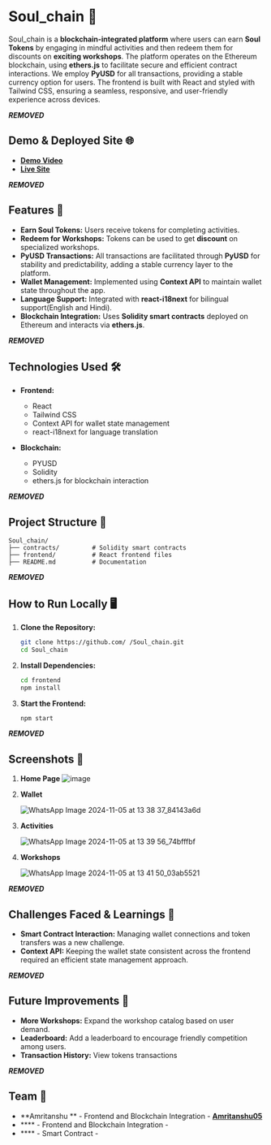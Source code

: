 # **Soul_chain 🎯**  
Soul_chain is a **blockchain-integrated platform** where users can earn **Soul Tokens** by engaging in mindful activities and then redeem them for discounts on **exciting workshops**. The platform operates on the Ethereum blockchain, using **ethers.js** to facilitate secure and efficient contract interactions. We employ **PyUSD** for all transactions, providing a stable currency option for users. The frontend is built with React and styled with Tailwind CSS, ensuring a seamless, responsive, and user-friendly experience across devices.

***REMOVED***

## **Demo & Deployed Site 🌐**  
- **[Demo Video](https://www.loom.com/share/a4d540dff19847e7a8d831a53708db51?sid=c14432f2-0e34-42fe-b6c5-34993cc3709b)**
- **[Live Site](https://mind-chain.vercel.app/)**

***REMOVED***

## **Features 🚀**  
- **Earn Soul Tokens:** Users receive tokens for completing activities.  
- **Redeem for Workshops:** Tokens can be used to get **discount** on specialized workshops.
- **PyUSD Transactions:** All transactions are facilitated through **PyUSD** for stability and predictability, adding a stable currency layer to the platform.
- **Wallet Management:** Implemented using **Context API** to maintain wallet state throughout the app.  
- **Language Support:** Integrated with **react-i18next** for bilingual support(English and Hindi).  
- **Blockchain Integration:** Uses **Solidity smart contracts** deployed on Ethereum and interacts via **ethers.js**.  

***REMOVED***

## **Technologies Used 🛠️**  
- **Frontend:**  
  - React  
  - Tailwind CSS  
  - Context API for wallet state management  
  - react-i18next for language translation  

- **Blockchain:**
  - PYUSD
  - Solidity  
  - ethers.js for blockchain interaction  

***REMOVED***

## **Project Structure 📂**  
```plaintext
Soul_chain/
├── contracts/         # Solidity smart contracts
├── frontend/          # React frontend files
├── README.md          # Documentation
```

***REMOVED***

## **How to Run Locally 🖥️**  

1. **Clone the Repository:**  
   ```bash
   git clone https://github.com/ /Soul_chain.git
   cd Soul_chain
   
2. **Install Dependencies:**  
   ```bash
   cd frontend
   npm install

3. **Start the Frontend:**  
   ```bash
   npm start

***REMOVED***

## **Screenshots 📸**

1. **Home Page**
   ![image](https://github.com/user-attachments/assets/656ef89c-41db-4f55-bb13-5421b2f894e7)

2. **Wallet**

   ![WhatsApp Image 2024-11-05 at 13 38 37_84143a6d](https://github.com/user-attachments/assets/e643d0b4-d7b9-4d64-9943-813c61784c5f)

3. **Activities**

   ![WhatsApp Image 2024-11-05 at 13 39 56_74bfffbf](https://github.com/user-attachments/assets/a7b1f3ed-f2cb-4077-bde0-15e60cb84919)


4. **Workshops**
   
   ![WhatsApp Image 2024-11-05 at 13 41 50_03ab5521](https://github.com/user-attachments/assets/994fc890-ca09-4521-bafe-bb5fbbd7fe21)

***REMOVED***

## **Challenges Faced & Learnings 🧠**
- **Smart Contract Interaction:** Managing wallet connections and token transfers was a new challenge.
- **Context API:** Keeping the wallet state consistent across the frontend required an efficient state management approach.

***REMOVED***

## **Future Improvements 🌱**
- **More Workshops:** Expand the workshop catalog based on user demand.
- **Leaderboard:** Add a leaderboard to encourage friendly competition among users.
- **Transaction History:** View tokens transactions

***REMOVED***

## **Team 👥**
- **Amritanshu ** - Frontend and Blockchain Integration - **[Amritanshu05](https://github.com/Amritanshu05)**
- **** - Frontend and Blockchain Integration - **[ ](https://github.com/ )**
- **** - Smart Contract - **[ ]( )**





